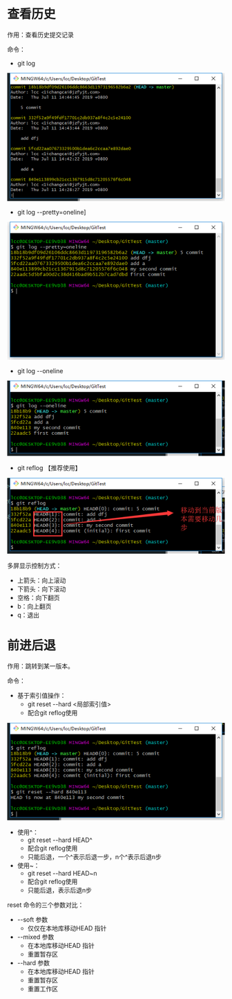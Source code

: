 # 查看历史
作用：查看历史提交记录



命令：
* git log

![](..\Git、GitHub\7.png)

* git log --pretty=oneline]

![](..\Git、GitHub\8.png)

* git log --oneline

![](..\Git、GitHub\9.png)

* git reflog 【推荐使用】

![](..\Git、GitHub\10.png)



多屏显示控制方式：
* 上箭头：向上滚动
* 下箭头：向下滚动
* 空格：向下翻页
* b：向上翻页
* q：退出

 # 前进后退
作用：跳转到某一版本。



命令：
* 基于索引值操作：
    * git reset --hard <局部索引值>
    * 配合git reflog使用

![](..\Git、GitHub\11.png)

* 使用^：
     * git reset --hard HEAD^
     * 配合git reflog使用
     * 只能后退，一个^表示后退一步，n个^表示后退n步
* 使用~：
    * git reset --hard HEAD~n
    * 配合git reflog使用
    * 只能后退，表示后退n步



reset 命令的三个参数对比：

* --soft 参数
    * 仅仅在本地库移动HEAD 指针
* --mixed 参数
    * 在本地库移动HEAD 指针
    * 重置暂存区
* --hard 参数
    * 在本地库移动HEAD 指针
    * 重置暂存区
    * 重置工作区
          

